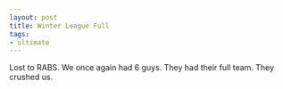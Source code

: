 ```yaml
---
layout: post
title: Winter League Full
tags:
- ultimate
---
```


Lost to RABS. We once again had 6 guys. They had their full team. They crushed us.
